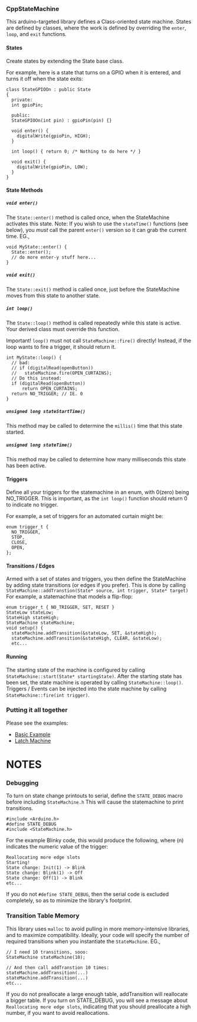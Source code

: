 ### CppStateMachine
This arduino-targeted library defines a Class-oriented state machine.
States are defined by classes, where the work is defined by overriding the `enter`, `loop`, and `exit` functions.


#### States
Create states by extending the State base class.

For example, here is a state that turns on a GPIO when it is entered, and turns it off when the state exits:
```
class StateGPIOOn : public State
{
  private:
  int gpioPin;

  public:
  StateGPIOOn(int pin) : gpioPin(pin) {}

  void enter() {
    digitalWrite(gpioPin, HIGH);
  }

  int loop() { return 0; /* Nothing to do here */ }

  void exit() {
    digitalWrite(gpioPin, LOW);
  }
}
```

#### State Methods
##### `void enter()`
The `State::enter()` method is called once, when the StateMachine activates this state.
Note: 
If you wish to use the `stateTime()` functions (see below), you _must_ call the parent `enter()` version so it can grab the current time. EG.,
```
void MyState::enter() {
  State::enter();
  // do more enter-y stuff here...
}
```

##### `void exit()`
The `State::exit()` method is called once, just before the StateMachine moves from this state to another state.

##### `int loop()`
The `State::loop()` method is called repeatedly while this state is active.
Your derived class must override this function.

Important! `loop()` must not call `StateMachine::fire()` directly!
Instead, if the loop wants to fire a trigger, it should return it.
```
int MyState::loop() {
  // bad:
  // if (digitalRead(openButton))
  //   stateMachine.fire(OPEN_CURTAINS);
  // Do this instead:
  if (digitalRead(openButton))
      return OPEN_CURTAINS;
  return NO_TRIGGER; // IE. 0
}
```
##### `unsigned long stateStartTime()`
This method may be called to determine the `millis()` time that this state started.

##### `unsigned long stateTime()`
This method may be called to determine how many milliseconds this state has been active.

#### Triggers
Define all your triggers for the statemachine in an enum, with 0(zero) being NO_TRIGGER. 
This is important, as the `int loop()` function should return 0 to indicate no trigger.

For example, a set of triggers for an automated curtain might be:
```
enum trigger_t {
  NO_TRIGGER,
  STOP,
  CLOSE,
  OPEN,
};
```  

#### Transitions / Edges
Armed with a set of states and triggers, you then define the StateMachine by adding state transitions (or edges if you prefer).
This is done by calling `StateMachine::addTranstion(State* source, int trigger, State* target)`
For example, a statemachine that models a flip-flop:
```
enum trigger_t { NO_TRIGGER, SET, RESET }
StateLow stateLow;
StateHigh stateHigh;
StateMachine stateMachine;
void setup() {
  stateMachine.addTransition(&stateLow, SET, &stateHigh);
  stateMachine.addTransition(&stateHigh, CLEAR, &stateLow);
  etc...
```

#### Running
The starting state of the machine is configured by calling `StateMachine::start(State* startingState)`.
After the starting state has been set, the state machine is operated by calling `StateMachine::loop()`.
Triggers / Events can be injected into the state machine by calling `StateMachine::fire(int trigger)`.

### Putting it all together
Please see the examples:
* [Basic Example](https://github.com/git-jamie-s/CppStateMachine/blob/main/examples/BasicExample.cpp)
* [Latch Machine](https://github.com/git-jamie-s/CppStateMachine/blob/main/examples/LatchMachine.cpp)

# NOTES
### Debugging
To turn on state change printouts to serial, define the `STATE_DEBUG` macro before including `StateMachine.h`
This will cause the statemachine to print transitions.
```
#include <Arduino.h>
#define STATE_DEBUG
#include <StateMachine.h>
```

For the example Blinky code, this would produce the following, where (n) indicates the numeric value of the trigger:
```
Reallocating more edge slots
Starting!
State change: Init(1) -> Blink
State change: Blink(1) -> Off
State change: Off(1) -> Blink
etc...
```

If you do not `#define STATE_DEBUG`, then the serial code is excluded completely, so as to minimize the library's footprint.

### Transition Table Memory
This library uses `malloc` to avoid pulling in more memory-intensive libraries, and to maximize compatibility.
Ideally, your code will specify the number of required transitions when you instantiate the `StateMachine`.
EG.,
```
// I need 10 transitions, sooo:
StateMachine stateMachine(10);

// And then call addTranstion 10 times:
stateMachine.addTransition(...)
stateMachine.addTransition(...)
etc...
```
If you do not preallocate a large enough table, addTransition will reallocate a bigger table.
If you turn on STATE_DEBUG, you will see a message about `Reallocating more edge slots`, indicating that you should preallocate a high number, if you want to avoid reallocations.
